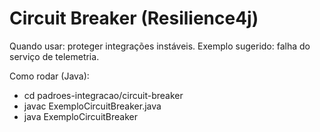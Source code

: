 # Circuit Breaker (Resilience4j)

Quando usar: proteger integrações instáveis. Exemplo sugerido: falha do serviço de telemetria.

Como rodar (Java):
- cd padroes-integracao/circuit-breaker
- javac ExemploCircuitBreaker.java
- java ExemploCircuitBreaker
